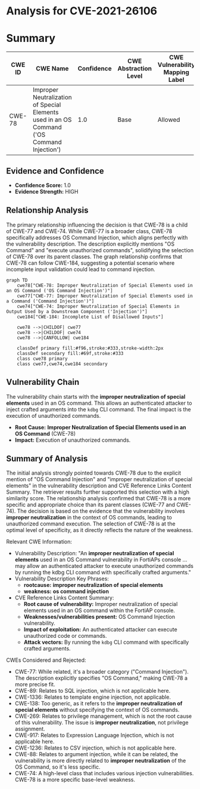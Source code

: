# Analysis for CVE-2021-26106

# Summary
| CWE ID | CWE Name | Confidence | CWE Abstraction Level | CWE Vulnerability Mapping Label | CWE-Vulnerability Mapping Notes |
|---|---|---|---|---|---|
| CWE-78 | Improper Neutralization of Special Elements used in an OS Command ('OS Command Injection') | 1.0 | Base | Allowed | Primary CWE |

## Evidence and Confidence

*   **Confidence Score:** 1.0
*   **Evidence Strength:** HIGH

## Relationship Analysis
The primary relationship influencing the decision is that CWE-78 is a child of CWE-77 and CWE-74. While CWE-77 is a broader class, CWE-78 specifically addresses OS Command Injection, which aligns perfectly with the vulnerability description. The description explicitly mentions "OS Command" and "execute unauthorized commands", solidifying the selection of CWE-78 over its parent classes. The graph relationship confirms that CWE-78 can follow CWE-184, suggesting a potential scenario where incomplete input validation could lead to command injection.

```mermaid
graph TD
    cwe78["CWE-78: Improper Neutralization of Special Elements used in an OS Command ('OS Command Injection')"]
    cwe77["CWE-77: Improper Neutralization of Special Elements used in a Command ('Command Injection')"]
    cwe74["CWE-74: Improper Neutralization of Special Elements in Output Used by a Downstream Component ('Injection')"]
    cwe184["CWE-184: Incomplete List of Disallowed Inputs"]
    
    cwe78 -->|CHILDOF| cwe77
    cwe78 -->|CHILDOF| cwe74
    cwe78 -->|CANFOLLOW| cwe184

    classDef primary fill:#f96,stroke:#333,stroke-width:2px
    classDef secondary fill:#69f,stroke:#333
    class cwe78 primary
    class cwe77,cwe74,cwe184 secondary
```

## Vulnerability Chain
The vulnerability chain starts with the **improper neutralization of special elements** used in an OS command. This allows an authenticated attacker to inject crafted arguments into the `kdbg` CLI command. The final impact is the execution of unauthorized commands.
  - **Root Cause:** **Improper Neutralization of Special Elements used in an OS Command** (CWE-78)
  - **Impact:** Execution of unauthorized commands.

## Summary of Analysis
The initial analysis strongly pointed towards CWE-78 due to the explicit mention of "OS Command Injection" and "improper neutralization of special elements" in the vulnerability description and CVE Reference Links Content Summary. The retriever results further supported this selection with a high similarity score. The relationship analysis confirmed that CWE-78 is a more specific and appropriate choice than its parent classes (CWE-77 and CWE-74). The decision is based on the evidence that the vulnerability involves **improper neutralization** in the context of OS commands, leading to unauthorized command execution. The selection of CWE-78 is at the optimal level of specificity, as it directly reflects the nature of the weakness.

Relevant CWE Information:
- Vulnerability Description: "An **improper neutralization of special elements** used in an OS Command vulnerability in FortiAPs console ... may allow an authenticated attacker to execute unauthorized commands by running the kdbg CLI command with specifically crafted arguments."
- Vulnerability Description Key Phrases:
  - **rootcause:** **improper neutralization of special elements**
  - **weakness:** **os command injection**
- CVE Reference Links Content Summary:
  - **Root cause of vulnerability:** Improper neutralization of special elements used in an OS command within the FortiAP console.
  - **Weaknesses/vulnerabilities present:** OS Command Injection vulnerability.
  - **Impact of exploitation:** An authenticated attacker can execute unauthorized code or commands.
  - **Attack vectors:** By running the `kdbg` CLI command with specifically crafted arguments.

CWEs Considered and Rejected:

*   CWE-77: While related, it's a broader category ("Command Injection"). The description explicitly specifies "OS Command," making CWE-78 a more precise fit.
*   CWE-89: Relates to SQL injection, which is not applicable here.
*   CWE-1336: Relates to template engine injection, not applicable.
*   CWE-138: Too generic, as it refers to the **improper neutralization of special elements** without specifying the context of OS commands.
*   CWE-269: Relates to privilege management, which is not the root cause of this vulnerability. The issue is **improper neutralization**, not privilege assignment.
*   CWE-917: Relates to Expression Language Injection, which is not applicable here.
*   CWE-1236: Relates to CSV injection, which is not applicable here.
*   CWE-88: Relates to argument injection, while it can be related, the vulnerability is more directly related to **improper neutralization** of the OS Command, so it's less specific.
*   CWE-74: A high-level class that includes various injection vulnerabilities. CWE-78 is a more specific base-level weakness.